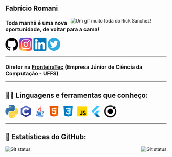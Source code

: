 <h2>Fabrício Romani</h2>
<img src="https://media4.giphy.com/media/SvGFA2WF9IP0WjmzvE/giphy.gif" title="Um gif muito foda do Rick Sanchez!"
    align="right"  width="300px">
<h3>Toda manhã é uma nova oportunidade, de voltar para a cama!</h3>

[<img src="./github.png" width="40" height="40">](https://github.com/fabricioromanii)
[<img src="./insta.png" width="40" height="40">](https://www.instagram.com/fabricioromanii/)
[<img src="./linkedin.png" width="40" height="40">](https://www.linkedin.com/in/fabricio-zanotto-787629178/)
[<img src="./twitter.png" width="40" height="40">](https://twitter.com/fabricioromanii)

<hr>

<h3>Diretor na <a href="https://github.com/FronteiraTec" target="_blank" title="Empresa Junior de Computação da UFFS">FronteiraTec</a> (Empresa Júnior de Ciência da Computação - UFFS)</h3>

<hr>

## 👨‍💻 Linguagens e ferramentas que conheço:

[<img src="./python.png" width="40" height="40" title="Python" alt=Python>](https://www.python.org/)
[<img src="./c.png" width="40" height="40" title="C" alt=C>](https://www.learn-c.org/)
[<img src="./java.png" width="40" height="40" title="Java" alt=Java>](https://www.java.com/pt-BR/)
[<img src="./html.png" width="40" height="40" title="HTML5" alt=HTML5>](https://developer.mozilla.org/pt-BR/docs/Web/HTML)
[<img src="./css.png" width="40" height="40" title="CSS3" alt=CSS >](https://www.w3schools.com/css/)
[<img src="./js.png" width="40" height="40" title="Java Script" alt=JS>](https://developer.mozilla.org/pt-BR/docs/Web/JavaScript)
[<img src="./flutter.png" width="40" height="40" title="Flutter" alt=FLUTTER>](https://flutter.dev/)
[<img src="./ionic.png" width="40" height="40" title="Ionic" alt=IONIC>](https://ionicframework.com/)

<hr>

## 🧮 Estatísticas do GitHub:

<img src="https://github-readme-stats.vercel.app/api?username=fabricioromanii&show_icons=true&hide_border=true&theme=dark"
alt = "Git status"
title="Meu status do github"
style = "float: right; margin-left: 0px;" />
<img src="https://github-readme-stats.vercel.app/api/top-langs/?username=fabricioromanii&layout=compact&hide_border=true&theme=dark"
     alt = "Git status" 
     title ="As linguagens que eu mais uso"
     style = "float: left; margin-right: 0px;" />
